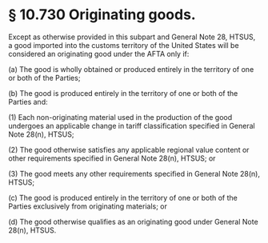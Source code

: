 # § 10.730   Originating goods.

Except as otherwise provided in this subpart and General Note 28, HTSUS, a good imported into the customs territory of the United States will be considered an originating good under the AFTA only if:


(a) The good is wholly obtained or produced entirely in the territory of one or both of the Parties;


(b) The good is produced entirely in the territory of one or both of the Parties and:


(1) Each non-originating material used in the production of the good undergoes an applicable change in tariff classification specified in General Note 28(n), HTSUS;


(2) The good otherwise satisfies any applicable regional value content or other requirements specified in General Note 28(n), HTSUS; or


(3) The good meets any other requirements specified in General Note 28(n), HTSUS;


(c) The good is produced entirely in the territory of one or both of the Parties exclusively from originating materials; or


(d) The good otherwise qualifies as an originating good under General Note 28(n), HTSUS.




